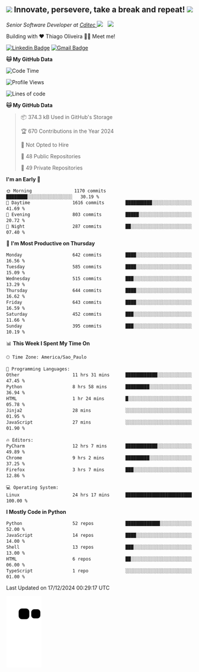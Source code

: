 <h2><img src="https://emojis.slackmojis.com/emojis/images/1531849430/4246/blob-sunglasses.gif?1531849430" width="30"/> Innovate, persevere, take a break and repeat! <img src="https://media.giphy.com/media/12oufCB0MyZ1Go/giphy.gif" width="50"></h2>
<img align='right' src="https://media.giphy.com/media/M9gbBd9nbDrOTu1Mqx/giphy.gif" width="230">
<p><em>Senior Software Developer at <a href="https://www.cditec.com.br/">Cditec
</a><img src="https://media.giphy.com/media/WUlplcMpOCEmTGBtBW/giphy.gif" width="30"> 
</em></p>



Building with ❤️ Thiago Oliveira 👋🏽 Meet me!

[![Linkedin Badge](https://img.shields.io/badge/-Thiago-blue?style=flat-square&logo=Linkedin&logoColor=white&link=https://www.linkedin.com/in/tgmarinho/)](https://www.linkedin.com/in/thiagoceconelo/) 
[![Gmail Badge](https://img.shields.io/badge/-thiceconelo@gmail.com-c14438?style=flat-square&logo=Gmail&logoColor=white&link=mailto:thiceconelo@gmail.com)](mailto:thiceconelo@gmail.com)

</em></p>

<!-- <span style="height ">
![Anurag's GitHub stats](https://github-readme-stats.vercel.app/api?username=arthurspk&show_icons=true&theme=tokyonight)
</span> -->

**🐱 My GitHub Data** 
<!--START_SECTION:waka-->
![Code Time](http://img.shields.io/badge/Code%20Time-2%2C282%20hrs%2057%20mins-blue)

![Profile Views](http://img.shields.io/badge/Profile%20Views-0-blue)

![Lines of code](https://img.shields.io/badge/From%20Hello%20World%20I%27ve%20Written-5.2%20million%20lines%20of%20code-blue)

**🐱 My GitHub Data** 

> 📦 374.3 kB Used in GitHub's Storage 
 > 
> 🏆 670 Contributions in the Year 2024
 > 
> 🚫 Not Opted to Hire
 > 
> 📜 48 Public Repositories 
 > 
> 🔑 49 Private Repositories 
 > 
**I'm an Early 🐤** 

```text
🌞 Morning                1170 commits        ████████░░░░░░░░░░░░░░░░░   30.19 % 
🌆 Daytime                1616 commits        ██████████░░░░░░░░░░░░░░░   41.69 % 
🌃 Evening                803 commits         █████░░░░░░░░░░░░░░░░░░░░   20.72 % 
🌙 Night                  287 commits         ██░░░░░░░░░░░░░░░░░░░░░░░   07.40 % 
```
📅 **I'm Most Productive on Thursday** 

```text
Monday                   642 commits         ████░░░░░░░░░░░░░░░░░░░░░   16.56 % 
Tuesday                  585 commits         ████░░░░░░░░░░░░░░░░░░░░░   15.09 % 
Wednesday                515 commits         ███░░░░░░░░░░░░░░░░░░░░░░   13.29 % 
Thursday                 644 commits         ████░░░░░░░░░░░░░░░░░░░░░   16.62 % 
Friday                   643 commits         ████░░░░░░░░░░░░░░░░░░░░░   16.59 % 
Saturday                 452 commits         ███░░░░░░░░░░░░░░░░░░░░░░   11.66 % 
Sunday                   395 commits         ███░░░░░░░░░░░░░░░░░░░░░░   10.19 % 
```


📊 **This Week I Spent My Time On** 

```text
🕑︎ Time Zone: America/Sao_Paulo

💬 Programming Languages: 
Other                    11 hrs 31 mins      ████████████░░░░░░░░░░░░░   47.45 % 
Python                   8 hrs 58 mins       █████████░░░░░░░░░░░░░░░░   36.94 % 
HTML                     1 hr 24 mins        █░░░░░░░░░░░░░░░░░░░░░░░░   05.78 % 
Jinja2                   28 mins             ░░░░░░░░░░░░░░░░░░░░░░░░░   01.95 % 
JavaScript               27 mins             ░░░░░░░░░░░░░░░░░░░░░░░░░   01.90 % 

🔥 Editors: 
PyCharm                  12 hrs 7 mins       ████████████░░░░░░░░░░░░░   49.89 % 
Chrome                   9 hrs 2 mins        █████████░░░░░░░░░░░░░░░░   37.25 % 
Firefox                  3 hrs 7 mins        ███░░░░░░░░░░░░░░░░░░░░░░   12.86 % 

💻 Operating System: 
Linux                    24 hrs 17 mins      █████████████████████████   100.00 % 
```

**I Mostly Code in Python** 

```text
Python                   52 repos            █████████████░░░░░░░░░░░░   52.00 % 
JavaScript               14 repos            ████░░░░░░░░░░░░░░░░░░░░░   14.00 % 
Shell                    13 repos            ███░░░░░░░░░░░░░░░░░░░░░░   13.00 % 
HTML                     6 repos             ██░░░░░░░░░░░░░░░░░░░░░░░   06.00 % 
TypeScript               1 repo              ░░░░░░░░░░░░░░░░░░░░░░░░░   01.00 % 
```




 Last Updated on 17/12/2024 00:29:17 UTC
<!--END_SECTION:waka-->

![Snake animation](https://github.com/rafaballerini/rafaballerini/blob/output/github-contribution-grid-snake.svg)


<!---
ceconelo/ceconelo is a ✨ special ✨ repository because its `README.md` (this file) appears on your GitHub profile.
You can click the Preview link to take a look at your changes.
--->
